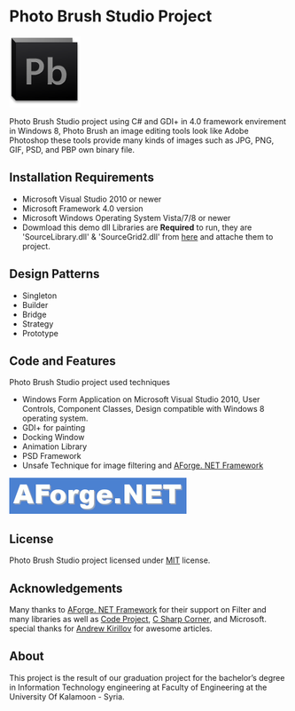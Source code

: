 # Photo Brush Studio Project 
![PhotoBrush L](PhotoBrushProject/Resources/icon_128.png "PhotoBrushStudio")

Photo Brush Studio project using C# and GDI+ in 4.0 framework envirement in Windows 8, Photo Brush an image editing tools look like Adobe Photoshop these tools provide many kinds of images such as JPG, PNG, GIF, PSD, and PBP own binary file.

## Installation Requirements
- Microsoft Visual Studio 2010 or newer
- Microsoft Framework 4.0 version
- Microsoft Windows Operating System Vista/7/8 or newer
- Dowmload this demo dll Libraries are **Required** to run, they are 'SourceLibrary.dll' & 'SourceGrid2.dll' from [here](http://www.codeproject.com/KB/GDI-plus/Image_Processing_Lab/iplab_demo.zip) and attache them to project.

## Design Patterns
- Singleton
- Builder
- Bridge
- Strategy
- Prototype

## Code and Features
Photo Brush Studio project used techniques
- Windows Form Application on Microsoft Visual Studio 2010, User Controls, Component Classes, Design compatible with Windows 8 operating system.
- GDI+ for painting 
- Docking Window
- Animation Library 
- PSD Framework
- Unsafe Technique for image filtering and [AForge. NET Framework](http://www.aforgenet.com/) 

![AForge L](PhotoBrushProject/Resources/logo.gif "AForge")

## License
Photo Brush Studio project licensed under [MIT](http://opensource.org/licenses/MIT) license.

## Acknowledgements
Many thanks to [AForge. NET Framework](http://www.aforgenet.com/) for their support on Filter and many libraries as well as [Code Project](http://www.codeproject.com), [C Sharp Corner](http://www.c-sharpcorner.com/), and Microsoft. special thanks for [Andrew Kirillov](http://www.codeproject.com/Members/Andrew-Kirillov) for awesome articles.

## About
This project is the result of our graduation project for the bachelor’s degree in Information Technology engineering at Faculty of Engineering at the University Of Kalamoon - Syria.
